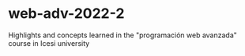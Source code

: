 # web-adv-2022-2
Highlights and concepts learned in the "programación web avanzada" course in Icesi university
